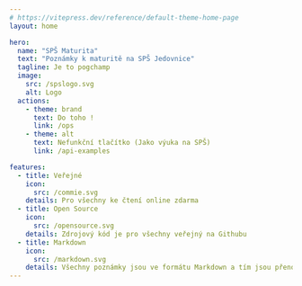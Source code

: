```yaml
---
# https://vitepress.dev/reference/default-theme-home-page
layout: home

hero:
  name: "SPŠ Maturita"
  text: "Poznámky k maturitě na SPŠ Jedovnice"
  tagline: Je to pogchamp
  image:
    src: /spslogo.svg
    alt: Logo
  actions:
    - theme: brand
      text: Do toho !
      link: /ops
    - theme: alt
      text: Nefunkční tlačítko (Jako výuka na SPŠ)
      link: /api-examples

features:
  - title: Veřejné
    icon:
      src: /commie.svg
    details: Pro všechny ke čtení online zdarma
  - title: Open Source
    icon:
      src: /opensource.svg
    details: Zdrojový kód je pro všechny veřejný na Githubu
  - title: Markdown
    icon:
      src: /markdown.svg
    details: Všechny poznámky jsou ve formátu Markdown a tím jsou přenosné do jiných programů
---
```


<style>
:root {
  --vp-home-hero-name-color: transparent;
  --vp-home-hero-name-background: linear-gradient(90deg, rgba(39,118,255,1) 0%, rgba(22,134,246,1) 36%, rgba(151,206,255,1) 100%);

  --vp-home-hero-image-background-image: linear-gradient(-45deg, rgba(39,118,255,1) 50%, rgba(151,206,255,1) 50%);
  --vp-home-hero-image-filter: blur(50px);
}

</style>